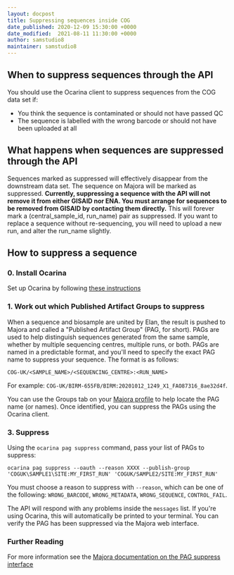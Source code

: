 ```yaml
---
layout: docpost
title: Suppressing sequences inside COG
date_published: 2020-12-09 15:30:00 +0000
date_modified:  2021-08-11 11:30:00 +0000
author: samstudio8
maintainer: samstudio8
---
```


## When to suppress sequences through the API

You should use the Ocarina client to suppress sequences from the COG data set if:

* You think the sequence is contaminated or should not have passed QC
* The sequence is labelled with the wrong barcode or should not have been uploaded at all

## What happens when sequences are suppressed through the API

Sequences marked as suppressed will effectively disappear from the downstream data set. The sequence on Majora will be marked as suppressed.
**Currently, suppressing a sequence with the API will not remove it from either GISAID nor ENA. You must arrange for sequences to be removed from GISAID by contacting them directly.** 
This will forever mark a (central_sample_id, run_name) pair as suppressed. If you want to replace a sequence without re-sequencing, you will need to upload a new run, and alter the run_name slightly.

## How to suppress a sequence

### 0. Install Ocarina

Set up Ocarina by following [these instructions](setting-up-ocarina)

### 1. Work out which Published Artifact Groups to suppress

When a sequence and biosample are united by Elan, the result is pushed to Majora and called a "Published Artifact Group" (PAG, for short).
PAGs are used to help distinguish sequences generated from the same sample, whether by multiple sequencing centres, multiple runs, or both.
PAGs are named in a predictable format, and you'll need to specify the exact PAG name to suppress your sequence. The format is as follows:

```
COG-UK/<SAMPLE_NAME>/<SEQUENCING_CENTRE>:<RUN_NAME>
```

For example: `COG-UK/BIRM-655FB/BIRM:20201012_1249_X1_FAO87316_8ae32d4f`.

You can use the Groups tab on your [Majora profile](https://majora.covid19.climb.ac.uk/accounts/profile/) to help locate the PAG name (or names).
Once identified, you can suppress the PAGs using the Ocarina client.

### 3. Suppress

Using the `ocarina pag suppress` command, pass your list of PAGs to suppress:

```
ocarina pag suppress --oauth --reason XXXX --publish-group 'COGUK\SAMPLE1\SITE:MY_FIRST_RUN' 'COGUK/SAMPLE2/SITE:MY_FIRST_RUN'
```

You must choose a reason to suppress with `--reason`, which can be one of the following: `WRONG_BARCODE`, `WRONG_METADATA`, `WRONG_SEQUENCE`, `CONTROL_FAIL`.

The API will respond with any problems inside the `messages` list. If you're using Ocarina, this will automatically be printed to your terminal.
You can verify the PAG has been suppressed via the Majora web interface.

### Further Reading

For more information see the [Majora documentation on the PAG suppress interface](https://samstudio8.github.io/majora-docs/#published-artifact-group)
